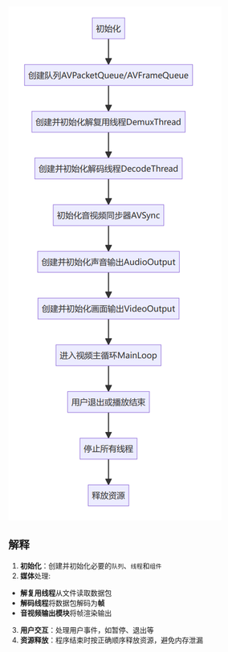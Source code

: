 ![](../image/main.png)
## 解释
1. **初始化**：创建并初始化必要的`队列`、`线程`和`组件`
2. **媒体**处理:
- **解复用线程**从文件读取数据包
- **解码线程**将数据包解码为**帧**
- **音视频输出模块**将帧渲染输出
3. **用户交互**：处理用户事件，如暂停、退出等
4. **资源释放**：程序结束时按正确顺序释放资源，避免内存泄漏